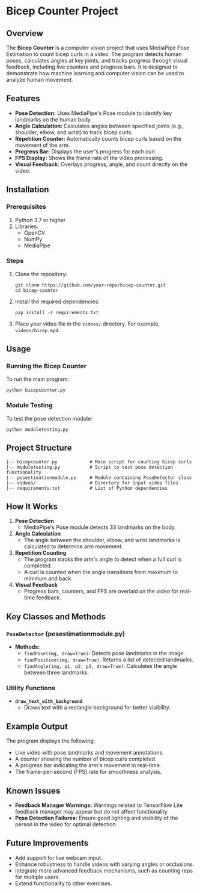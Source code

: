 # Bicep Counter Project

## Overview

The **Bicep Counter** is a computer vision project that uses MediaPipe Pose Estimation to count bicep curls in a video. The program detects human poses, calculates angles at key joints, and tracks progress through visual feedback, including live counters and progress bars. It is designed to demonstrate how machine learning and computer vision can be used to analyze human movement.

## Features

- **Pose Detection:** Uses MediaPipe's Pose module to identify key landmarks on the human body.
- **Angle Calculation:** Calculates angles between specified joints (e.g., shoulder, elbow, and wrist) to track bicep curls.
- **Repetition Counter:** Automatically counts bicep curls based on the movement of the arm.
- **Progress Bar:** Displays the user's progress for each curl.
- **FPS Display:** Shows the frame rate of the video processing.
- **Visual Feedback:** Overlays progress, angle, and count directly on the video.

## Installation

### Prerequisites

1. Python 3.7 or higher
2. Libraries:
    - OpenCV
    - NumPy
    - MediaPipe

### Steps

1. Clone the repository:
    
    ```
    git clone https://github.com/your-repo/bicep-counter.git
    cd bicep-counter
    ```
    
2. Install the required dependencies:
    
    ```
    pip install -r requirements.txt
    ```
    
3. Place your video file in the `videos/` directory. For example, `videos/bicep.mp4`.

## Usage

### Running the Bicep Counter

To run the main program:

```
python bicepcounter.py
```

### Module Testing

To test the pose detection module:

```
python moduletesting.py
```

## Project Structure

```
|-- bicepcounter.py            # Main script for counting bicep curls
|-- moduletesting.py           # Script to test pose detection functionality
|-- posestimationmodule.py     # Module containing PoseDetector class
|-- videos/                    # Directory for input video files
|-- requirements.txt           # List of Python dependencies
```

## How It Works

1. **Pose Detection**
    - MediaPipe's Pose module detects 33 landmarks on the body.
2. **Angle Calculation**
    - The angle between the shoulder, elbow, and wrist landmarks is calculated to determine arm movement.
3. **Repetition Counting**
    - The program tracks the arm's angle to detect when a full curl is completed.
    - A curl is counted when the angle transitions from maximum to minimum and back.
4. **Visual Feedback**
    - Progress bars, counters, and FPS are overlaid on the video for real-time feedback.

## Key Classes and Methods

### `PoseDetector` (posestimationmodule.py)

- **Methods:**
    - `findPose(img, draw=True)`: Detects pose landmarks in the image.
    - `findPosition(img, draw=True)`: Returns a list of detected landmarks.
    - `findAngle(img, p1, p2, p3, draw=True)`: Calculates the angle between three landmarks.

### Utility Functions

- **`draw_text_with_background`**
    - Draws text with a rectangle background for better visibility.

## Example Output

The program displays the following:

- Live video with pose landmarks and movement annotations.
- A counter showing the number of bicep curls completed.
- A progress bar indicating the arm's movement in real-time.
- The frame-per-second (FPS) rate for smoothness analysis.

## Known Issues

- **Feedback Manager Warnings:** Warnings related to TensorFlow Lite feedback manager may appear but do not affect functionality.
- **Pose Detection Failures:** Ensure good lighting and visibility of the person in the video for optimal detection.

## Future Improvements

- Add support for live webcam input.
- Enhance robustness to handle videos with varying angles or occlusions.
- Integrate more advanced feedback mechanisms, such as counting reps for multiple users.
- Extend functionality to other exercises.
